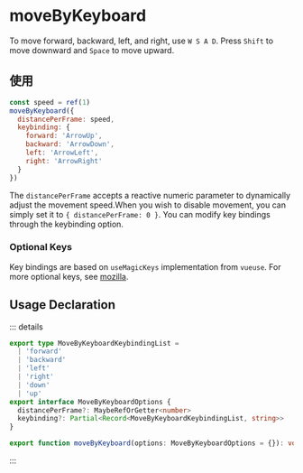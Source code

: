 # moveByKeyboard

To move forward, backward, left, and right, use `W S A D`. Press `Shift` to move downward and `Space` to move upward.

## 使用

```js
const speed = ref(1)
moveByKeyboard({
  distancePerFrame: speed,
  keybinding: {
    forward: 'ArrowUp',
    backward: 'ArrowDown',
    left: 'ArrowLeft',
    right: 'ArrowRight'
  }
})
```

The `distancePerFrame` accepts a reactive numeric parameter to dynamically adjust the movement speed.When you wish to disable movement, you can simply set it to `{ distancePerFrame: 0 }`.
You can modify key bindings through the keybinding option.

### Optional Keys

Key bindings are based on `useMagicKeys` implementation from `vueuse`. For more optional keys, see [mozilla](https://developer.mozilla.org/en-US/docs/Web/API/KeyboardEvent/key).

## Usage Declaration

::: details

```ts
export type MoveByKeyboardKeybindingList =
  | 'forward'
  | 'backward'
  | 'left'
  | 'right'
  | 'down'
  | 'up'
export interface MoveByKeyboardOptions {
  distancePerFrame?: MaybeRefOrGetter<number>
  keybinding?: Partial<Record<MoveByKeyboardKeybindingList, string>>
}

export function moveByKeyboard(options: MoveByKeyboardOptions = {}): void
```

:::
